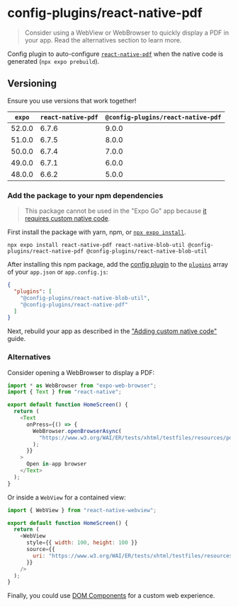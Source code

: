 # config-plugins/react-native-pdf

> Consider using a WebView or WebBrowser to quickly display a PDF in your app. Read the alternatives section to learn more.

Config plugin to auto-configure [`react-native-pdf`][lib] when the native code is generated (`npx expo prebuild`).

## Versioning

Ensure you use versions that work together!

| `expo` | `react-native-pdf` | `@config-plugins/react-native-pdf` |
| ------ | ------------------ | ---------------------------------- |
| 52.0.0 | 6.7.6              | 9.0.0                              |
| 51.0.0 | 6.7.5              | 8.0.0                              |
| 50.0.0 | 6.7.4              | 7.0.0                              |
| 49.0.0 | 6.7.1              | 6.0.0                              |
| 48.0.0 | 6.6.2              | 5.0.0                              |

### Add the package to your npm dependencies

> This package cannot be used in the "Expo Go" app because [it requires custom native code](https://docs.expo.io/workflow/customizing/).

First install the package with yarn, npm, or [`npx expo install`](https://docs.expo.io/workflow/expo-cli/#expo-install).

```
npx expo install react-native-pdf react-native-blob-util @config-plugins/react-native-pdf @config-plugins/react-native-blob-util
```

After installing this npm package, add the [config plugin](https://docs.expo.io/guides/config-plugins/) to the [`plugins`](https://docs.expo.io/versions/latest/config/app/#plugins) array of your `app.json` or `app.config.js`:

```json
{
  "plugins": [
    "@config-plugins/react-native-blob-util",
    "@config-plugins/react-native-pdf"
  ]
}
```

Next, rebuild your app as described in the ["Adding custom native code"](https://docs.expo.io/workflow/customizing/) guide.

[lib]: https://www.npmjs.com/package/react-native-pdf

### Alternatives

Consider opening a WebBrowser to display a PDF:

```js
import * as WebBrowser from "expo-web-browser";
import { Text } from "react-native";

export default function HomeScreen() {
  return (
    <Text
      onPress={() => {
        WebBrowser.openBrowserAsync(
          "https://www.w3.org/WAI/ER/tests/xhtml/testfiles/resources/pdf/dummy.pdf"
        );
      }}
    >
      Open in-app browser
    </Text>
  );
}
```

Or inside a `WebView` for a contained view:

```js
import { WebView } from "react-native-webview";

export default function HomeScreen() {
  return (
    <WebView
      style={{ width: 100, height: 100 }}
      source={{
        uri: "https://www.w3.org/WAI/ER/tests/xhtml/testfiles/resources/pdf/dummy.pdf",
      }}
    />
  );
}
```

Finally, you could use [DOM Components](https://docs.expo.dev/guides/dom-components/) for a custom web experience.
